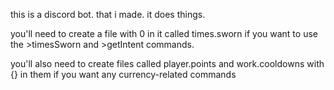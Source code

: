 this is a discord bot. that i made. it does things.

you'll need to create a file with 0 in it called times.sworn if you want to use the >timesSworn and >getIntent commands.

you'll also need to create files called player.points and work.cooldowns with {} in them if you want any currency-related commands
